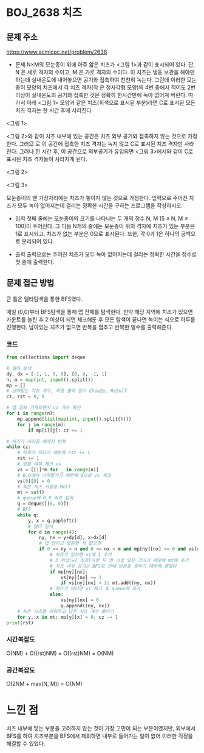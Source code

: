 # BOJ_2638 치즈

## 문제 주소
https://www.acmicpc.net/problem/2638

- 문제
N×M의 모눈종이 위에 아주 얇은 치즈가 <그림 1>과 같이 표시되어 있다. 단, N 은 세로 격자의 수이고, M 은 가로 격자의 수이다. 이 치즈는 냉동 보관을 해야만 하는데 실내온도에 내어놓으면 공기와 접촉하여 천천히 녹는다. 그런데 이러한 모눈종이 모양의 치즈에서 각 치즈 격자(작 은 정사각형 모양)의 4변 중에서 적어도 2변 이상이 실내온도의 공기와 접촉한 것은 정확히 한시간만에 녹아 없어져 버린다. 따라서 아래 <그림 1> 모양과 같은 치즈(회색으로 표시된 부분)라면 C로 표시된 모든 치즈 격자는 한 시간 후에 사라진다.

<그림 1>

<그림 2>와 같이 치즈 내부에 있는 공간은 치즈 외부 공기와 접촉하지 않는 것으로 가정한다. 그러므 로 이 공간에 접촉한 치즈 격자는 녹지 않고 C로 표시된 치즈 격자만 사라진다. 그러나 한 시간 후, 이 공간으로 외부공기가 유입되면 <그림 3>에서와 같이 C로 표시된 치즈 격자들이 사라지게 된다.

<그림 2>

<그림 3>

모눈종이의 맨 가장자리에는 치즈가 놓이지 않는 것으로 가정한다. 입력으로 주어진 치즈가 모두 녹아 없어지는데 걸리는 정확한 시간을 구하는 프로그램을 작성하시오.

- 입력
첫째 줄에는 모눈종이의 크기를 나타내는 두 개의 정수 N, M (5 ≤ N, M ≤ 100)이 주어진다. 그 다음 N개의 줄에는 모눈종이 위의 격자에 치즈가 있는 부분은 1로 표시되고, 치즈가 없는 부분은 0으로 표시된다. 또한, 각 0과 1은 하나의 공백으로 분리되어 있다.

- 출력
출력으로는 주어진 치즈가 모두 녹아 없어지는데 걸리는 정확한 시간을 정수로 첫 줄에 출력한다.

## 문제 접근 방법
큰 틀은 델타탐색을 통한 BFS였다.

매일 (0,0)부터 BFS탐색을 통해 맵 전체를 탐색한다.
만약 해당 지역에 치즈가 있으면 카운트를 늘린 후 2 이상이 되면 체크해둔 후 모든 탐색이 끝나면 녹이는 식으로 하루를 진행한다.
남아있는 치즈가 없으면 반복을 멈추고 반복한 일수를 출력해준다.

### 코드
```python
from collections import deque

# 델타 탐색
dy, dx = [-1, 1, 0, 0], [0, 0, -1, 1]
n, m = map(int, input().split())
mp = []
# 남아있는 치즈 개수, 최종 출력 일수 CheeZe, ReSulT
cz, rst = 0, 0

# 맵 정보 가져오면서 cz 개수 확인
for i in range(n):
    mp.append(list(map(int, input().split())))
    for j in range(m):
        if mp[i][j]: cz += 1

# 치즈가 사라질 때까지 반복
while cz:
    # 하루가 지났기 때문에 rst += 1
    rst += 1
    # 방문 여부 체크 vs
    vs = [[1]*m for _ in range(n)]
    # 0,0에서 시작할거기 때문에 0으로 vs 체크
    vs[0][0] = 0
    # 녹은 치즈 저장용 MelT
    mt = set()
    # queue에 0,0 좌표 입력
    q = deque([(0, 0)])
    # BFS
    while q:
        y, x = q.popleft()
        # 델타 탐색
        for d in range(4):
            ny, nx = y+dy[d], x+dx[d]
            # 맵 안이고 방문한 적 없으면
            if 0 <= ny < n and 0 <= nx < m and mp[ny][nx] >= 0 and vs[ny][nx]:
                # 치즈가 있으면 vs에 1 추가
                # 3 이상(=2 초과)이면 두 면 이상 닿은 것이기 때문에 mt에 추가
                # 치즈 내부 공기는 BFS로 인해 방문을 못하기 때문에 괜찮다
                if mp[ny][nx]:
                    vs[ny][nx] += 1
                    if vs[ny][nx] > 2: mt.add((ny, nx))
                # 치즈가 아니면 vs 체크 후 queue에 추가
                else:
                    vs[ny][nx] = 0
                    q.append((ny, nx))
    # 녹은 치즈들 지워주고 남은 치즈 개수 줄이기
    for y, x in mt: mp[y][x] = 0; cz -= 1
print(rst)
```
### 시간복잡도
O(NM) + O((rst)NM) = O((rst)NM) = O(NM)

### 공간복잡도
O(2NM + max(N, M)) = O(NM)

# 느낀 점
치즈 내부에 닿는 부분을 고려하지 않는 것이 가장 고민이 되는 부분이였지만, 외부에서 BFS를 하여 치즈부분을 BFS에서 제외하면 내부로 들어가는 일이 없어 이러한 걱정을 해결할 수 있었다.